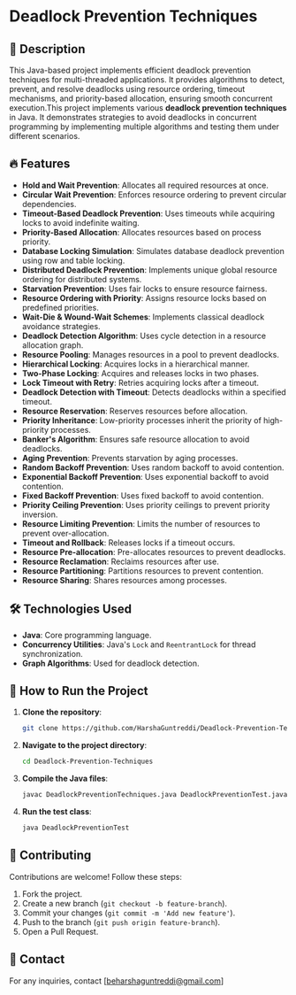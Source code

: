 # Deadlock Prevention Techniques

## 📌 Description
This Java-based project implements efficient deadlock prevention techniques for multi-threaded applications. It provides algorithms to detect, prevent, and resolve deadlocks using resource ordering, timeout mechanisms, and priority-based allocation, ensuring smooth concurrent execution.This project implements various **deadlock prevention techniques** in Java. It demonstrates strategies to avoid deadlocks in concurrent programming by implementing multiple algorithms and testing them under different scenarios.

## 🔥 Features
- **Hold and Wait Prevention**: Allocates all required resources at once.
- **Circular Wait Prevention**: Enforces resource ordering to prevent circular dependencies.
- **Timeout-Based Deadlock Prevention**: Uses timeouts while acquiring locks to avoid indefinite waiting.
- **Priority-Based Allocation**: Allocates resources based on process priority.
- **Database Locking Simulation**: Simulates database deadlock prevention using row and table locking.
- **Distributed Deadlock Prevention**: Implements unique global resource ordering for distributed systems.
- **Starvation Prevention**: Uses fair locks to ensure resource fairness.
- **Resource Ordering with Priority**: Assigns resource locks based on predefined priorities.
- **Wait-Die & Wound-Wait Schemes**: Implements classical deadlock avoidance strategies.
- **Deadlock Detection Algorithm**: Uses cycle detection in a resource allocation graph.
- **Resource Pooling**: Manages resources in a pool to prevent deadlocks.
- **Hierarchical Locking**: Acquires locks in a hierarchical manner.
- **Two-Phase Locking**: Acquires and releases locks in two phases.
- **Lock Timeout with Retry**: Retries acquiring locks after a timeout.
- **Deadlock Detection with Timeout**: Detects deadlocks within a specified timeout.
- **Resource Reservation**: Reserves resources before allocation.
- **Priority Inheritance**: Low-priority processes inherit the priority of high-priority processes.
- **Banker's Algorithm**: Ensures safe resource allocation to avoid deadlocks.
- **Aging Prevention**: Prevents starvation by aging processes.
- **Random Backoff Prevention**: Uses random backoff to avoid contention.
- **Exponential Backoff Prevention**: Uses exponential backoff to avoid contention.
- **Fixed Backoff Prevention**: Uses fixed backoff to avoid contention.
- **Priority Ceiling Prevention**: Uses priority ceilings to prevent priority inversion.
- **Resource Limiting Prevention**: Limits the number of resources to prevent over-allocation.
- **Timeout and Rollback**: Releases locks if a timeout occurs.
- **Resource Pre-allocation**: Pre-allocates resources to prevent deadlocks.
- **Resource Reclamation**: Reclaims resources after use.
- **Resource Partitioning**: Partitions resources to prevent contention.
- **Resource Sharing**: Shares resources among processes.


## 🛠️ Technologies Used
- **Java**: Core programming language.
- **Concurrency Utilities**: Java's `Lock` and `ReentrantLock` for thread synchronization.
- **Graph Algorithms**: Used for deadlock detection.

## 🚀 How to Run the Project
1. **Clone the repository**:
   ```bash
   git clone https://github.com/HarshaGuntreddi/Deadlock-Prevention-Techniques.git
   ```
2. **Navigate to the project directory**:
   ```bash
   cd Deadlock-Prevention-Techniques
   ```
3. **Compile the Java files**:
   ```bash
   javac DeadlockPreventionTechniques.java DeadlockPreventionTest.java
   ```
4. **Run the test class**:
   ```bash
   java DeadlockPreventionTest
   ```

## 🤝 Contributing
Contributions are welcome! Follow these steps:
1. Fork the project.
2. Create a new branch (`git checkout -b feature-branch`).
3. Commit your changes (`git commit -m 'Add new feature'`).
4. Push to the branch (`git push origin feature-branch`).
5. Open a Pull Request.


## 📧 Contact
For any inquiries, contact [beharshaguntreddi@gmail.com]
